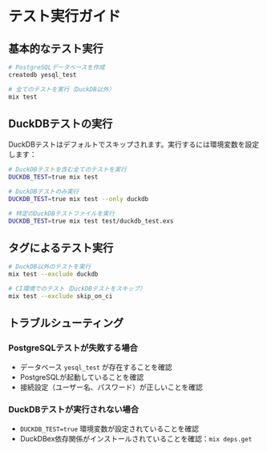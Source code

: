 # テスト実行ガイド

## 基本的なテスト実行

```bash
# PostgreSQLデータベースを作成
createdb yesql_test

# 全てのテストを実行（DuckDB以外）
mix test
```

## DuckDBテストの実行

DuckDBテストはデフォルトでスキップされます。実行するには環境変数を設定します：

```bash
# DuckDBテストを含む全てのテストを実行
DUCKDB_TEST=true mix test

# DuckDBテストのみ実行
DUCKDB_TEST=true mix test --only duckdb

# 特定のDuckDBテストファイルを実行
DUCKDB_TEST=true mix test test/duckdb_test.exs
```

## タグによるテスト実行

```bash
# DuckDB以外のテストを実行
mix test --exclude duckdb

# CI環境でのテスト（DuckDBテストをスキップ）
mix test --exclude skip_on_ci
```

## トラブルシューティング

### PostgreSQLテストが失敗する場合
- データベース `yesql_test` が存在することを確認
- PostgreSQLが起動していることを確認
- 接続設定（ユーザー名、パスワード）が正しいことを確認

### DuckDBテストが実行されない場合
- `DUCKDB_TEST=true` 環境変数が設定されていることを確認
- DuckDBex依存関係がインストールされていることを確認：`mix deps.get`